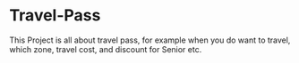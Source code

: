 # Travel-Pass
This Project is all about travel pass, for example when you do want to travel, which zone, travel cost, and discount for Senior etc.
